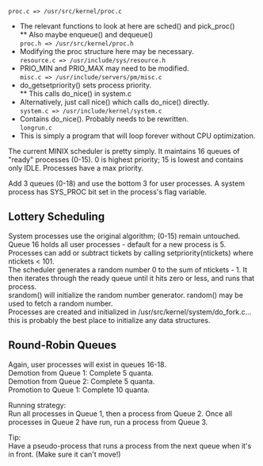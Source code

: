 `proc.c => /usr/src/kernel/proc.c`  
* The relevant functions to look at here are sched() and pick_proc()  
** Also maybe enqueue() and dequeue()  
`proc.h => /usr/src/kernel/proc.h`  
* Modifying the proc structure here may be necessary.  
`resource.c => /usr/include/sys/resource.h`  
* PRIO_MIN and PRIO_MAX may need to be modified.  
`misc.c => /usr/include/servers/pm/misc.c`  
* do_getsetpriority() sets process priority.  
**  This calls do_nice() in system.c  
* Alternatively, just call nice() which calls do_nice() directly.  
`system.c => /usr/include/kernel/system.c`  
* Contains do_nice(). Probably needs to be rewritten.  
`longrun.c`  
* This is simply a program that will loop forever without CPU optimization.  

The current MINIX scheduler is pretty simply. It maintains 16 queues of "ready" processes (0-15). 0 is highest priority; 15 is lowest and contains only IDLE. Processes have a max priority.

Add 3 queues (0-18) and use the bottom 3 for user processes.
   A system process has SYS_PROC bit set in the process's flag variable.


Lottery Scheduling
------------------
System processes use the original algorithm; (0-15) remain untouched.  
Queue 16 holds all user processes - default for a new process is 5. Processes can add or subtract tickets by calling setpriority(ntickets) where ntickets < 101.  
The scheduler generates a random number 0 to the sum of ntickets - 1. It then iterates through the ready queue until it hits zero or less, and runs that process.  
srandom() will initialize the random number generator. random() may be used to fetch a random number.  
Processes are created and initialized in /usr/src/kernel/system/do_fork.c... this is probably the best place to initialize any data structures.  


Round-Robin Queues
------------------
Again, user processes will exist in queues 16-18.  
Demotion from Queue 1: Complete 5 quanta.  
Demotion from Queue 2: Complete 5 quanta.  
Promotion to  Queue 1: Complete 10 quanta.  

Running strategy:  
Run all processes in Queue 1, then a process from Queue 2. Once all processes in Queue 2 have run, run a process from Queue 3.

Tip:  
Have a pseudo-process that runs a process from the next queue when it's in front. (Make sure it can't move!)
